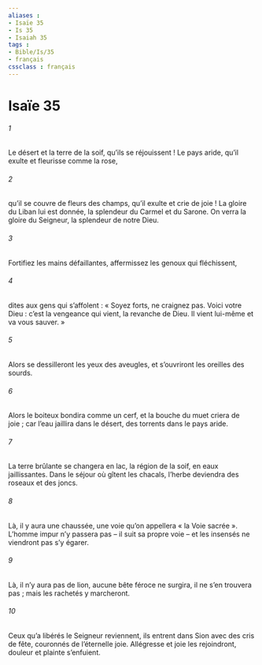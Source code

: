 ```yaml
---
aliases : 
- Isaïe 35
- Is 35
- Isaiah 35
tags : 
- Bible/Is/35
- français
cssclass : français
---
```


# Isaïe 35

###### 1
Le désert et la terre de la soif,
qu’ils se réjouissent !
Le pays aride, qu’il exulte
et fleurisse comme la rose,
###### 2
qu’il se couvre de fleurs des champs,
qu’il exulte et crie de joie !
La gloire du Liban lui est donnée,
la splendeur du Carmel et du Sarone.
On verra la gloire du Seigneur,
la splendeur de notre Dieu.
###### 3
Fortifiez les mains défaillantes,
affermissez les genoux qui fléchissent,
###### 4
dites aux gens qui s’affolent :
« Soyez forts, ne craignez pas.
Voici votre Dieu :
c’est la vengeance qui vient,
la revanche de Dieu.
Il vient lui-même
et va vous sauver. »
###### 5
Alors se dessilleront les yeux des aveugles,
et s’ouvriront les oreilles des sourds.
###### 6
Alors le boiteux bondira comme un cerf,
et la bouche du muet criera de joie ;
car l’eau jaillira dans le désert,
des torrents dans le pays aride.
###### 7
La terre brûlante se changera en lac,
la région de la soif, en eaux jaillissantes.
Dans le séjour où gîtent les chacals,
l’herbe deviendra des roseaux et des joncs.
###### 8
Là, il y aura une chaussée, une voie
qu’on appellera « la Voie sacrée ».
L’homme impur n’y passera pas
– il suit sa propre voie –
et les insensés ne viendront pas s’y égarer.
###### 9
Là, il n’y aura pas de lion,
aucune bête féroce ne surgira,
il ne s’en trouvera pas ;
mais les rachetés y marcheront.
###### 10
Ceux qu’a libérés le Seigneur reviennent,
ils entrent dans Sion avec des cris de fête,
couronnés de l’éternelle joie.
Allégresse et joie les rejoindront,
douleur et plainte s’enfuient.
